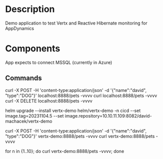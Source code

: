 # Description
Demo application to test Vertx and Reactive Hibernate monitoring for AppDynamics

# Components
App expects to connect MSSQL (currently in Azure)

## Commands
curl -X POST -H 'content-type:application/json' -d '{"name":"david", "type":"DOG"}' localhost:8888/pets -vvvv
curl localhost:8888/pets -vvvv
curl -X DELETE localhost:8888/pets -vvvv

helm upgrade --install vertx-demo helm/vertx-demo -n cicd --set image.tag=20231104.5 --set image.repository=10.10.11.109:8082/david-machacek/vertx-demo

curl -X POST -H 'content-type:application/json' -d '{"name":"david", "type":"DOG"}' vertx-demo:8888/pets -vvvv
curl vertx-demo:8888/pets -vvvv


for n in {1..10}; do curl vertx-demo:8888/pets -vvvv; done